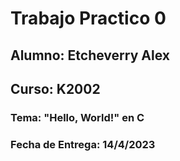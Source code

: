 # Trabajo Practico 0

## Alumno: Etcheverry Alex    
## Curso: K2002

### Tema: "Hello, World!" en C

### Fecha de Entrega: 14/4/2023
